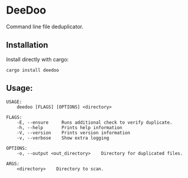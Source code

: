 # DeeDoo

Command line file deduplicator.

## Installation
Install directly with cargo:

``` shell
cargo install deedoo
```

## Usage:
``` shell
USAGE:
    deedoo [FLAGS] [OPTIONS] <directory>

FLAGS:
    -E, --ensure     Runs additional check to verify duplicate.
    -h, --help       Prints help information
    -V, --version    Prints version information
    -v, --verbose    Show extra logging

OPTIONS:
    -o, --output <out_directory>    Directory for duplicated files.

ARGS:
    <directory>    Directory to scan.
```

